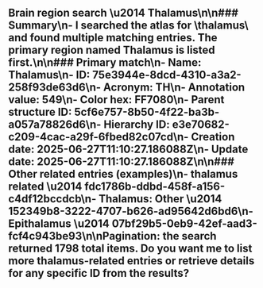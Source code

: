 ## Brain region search \u2014 **Thalamus**\n\n### Summary\n- I searched the atlas for \thalamus\ and found multiple matching entries. The primary region named **Thalamus** is listed first.\n\n### Primary match\n- **Name:** **Thalamus**\n- **ID:** **75e3944e-8dcd-4310-a3a2-258f93de63d6**\n- **Acronym:** **TH**\n- **Annotation value:** **549**\n- **Color hex:** **FF7080**\n- **Parent structure ID:** **5cf6e757-8b50-4f22-ba3b-a057a78826d6**\n- **Hierarchy ID:** **e3e70682-c209-4cac-a29f-6fbed82c07cd**\n- **Creation date:** **2025-06-27T11:10:27.186088Z**\n- **Update date:** **2025-06-27T11:10:27.186088Z**\n\n### Other related entries (examples)\n- **thalamus related** \u2014 **fdc1786b-ddbd-458f-a156-c4df12bccdcb**\n- **Thalamus: Other** \u2014 **152349b8-3222-4707-b626-ad95642d6bd6**\n- **Epithalamus** \u2014 **07bf29b5-0eb9-42ef-aad3-fcf4c943be93**\n\nPagination: the search returned **1798** total items. Do you want me to list more thalamus-related entries or retrieve details for any specific ID from the results?